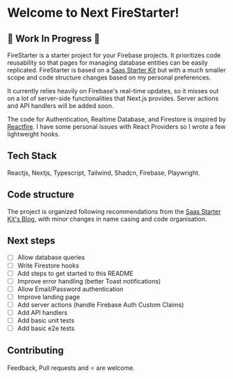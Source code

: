 # Welcome to Next FireStarter!

## 🚧 Work In Progress 🚧

FireStarter is a starter project for your Firebase projects. It prioritizes code reusability so that pages for managing database entities can be easily replicated. FireStarter is based on a [Saas Starter Kit](https://www.saasstarterkit.com/) but with a much smaller scope and code structure changes based on my personal preferences.

It currently relies heavily on Firebase's real-time updates, so it misses out on a lot of server-side functionalities that Next.js provides. Server actions and API handlers will be added soon.

The code for Authentication, Realtime Database, and Firestore is inspired by [Reactfire](https://github.com/FirebaseExtended/reactfire). I have some personal issues with React Providers so I wrote a few lightweight hooks.

## Tech Stack

Reactjs, Nextjs, Typescript, Tailwind, Shadcn, Firebase, Playwright.

## Code structure

The project is organized following recommendations from the [Saas Starter Kit's Blog](https://www.saasstarterkit.com/blog/codebase-org), with minor changes in name casing and code organisation.

## Next steps

- [ ] Allow database queries
- [ ] Write Firestore hooks
- [ ] Add steps to get started to this README
- [ ] Improve error handling (better Toast notifications)
- [ ] Allow Email/Password authentication
- [ ] Improve landing page
- [ ] Add server actions (handle Firebase Auth Custom Claims)
- [ ] Add API handlers
- [ ] Add basic unit tests
- [ ] Add basic e2e tests

## Contributing

Feedback, Pull requests and ⭐️ are welcome.
